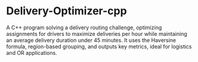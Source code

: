 # Delivery-Optimizer-cpp
A C++ program solving a delivery routing challenge, optimizing assignments for drivers to maximize deliveries per hour while maintaining an average delivery duration under 45 minutes. It uses the Haversine formula, region-based grouping, and outputs key metrics, ideal for logistics and OR applications.
